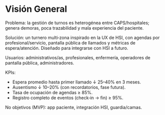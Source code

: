 # Visión General

Problema: la gestión de turnos es heterogénea entre CAPS/hospitales; genera demoras, poca trazabilidad y mala experiencia del paciente.

Solución: un turnero multi‑zona inspirado en la UX de HSI, con agendas por profesional/servicio, pantalla pública de llamados y métricas de espera/atención. Diseñado para integrarse con HSI a futuro.

Usuarios: administrativos/as, profesionales, enfermería, operadores de pantalla pública, administradores.

KPIs: 
- Espera promedio hasta primer llamado ↓ 25–40% en 3 meses.
- Ausentismo ↓ 10–20% (con recordatorios, fase futura).
- Tasa de ocupación de agendas ≥ 85%.
- Registro completo de eventos (check‑in → fin) ≥ 95%.

No objetivos (MVP): app paciente, integración HSI, guardia/camas.
